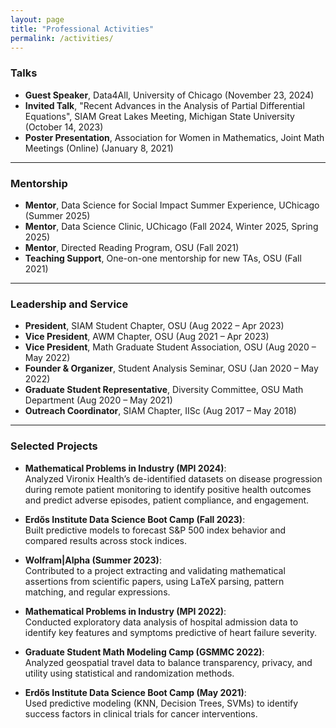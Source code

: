 ```yaml
---
layout: page
title: "Professional Activities"
permalink: /activities/
---
```


### Talks

- **Guest Speaker**, Data4All, University of Chicago (November 23, 2024)
- **Invited Talk**, "Recent Advances in the Analysis of Partial Differential Equations", SIAM Great Lakes Meeting, Michigan State University (October 14, 2023)
- **Poster Presentation**, Association for Women in Mathematics, Joint Math Meetings (Online) (January 8, 2021)

---

### Mentorship

- **Mentor**, Data Science for Social Impact Summer Experience, UChicago (Summer 2025)
- **Mentor**, Data Science Clinic, UChicago (Fall 2024, Winter 2025, Spring 2025)
- **Mentor**, Directed Reading Program, OSU (Fall 2021)
- **Teaching Support**, One-on-one mentorship for new TAs, OSU (Fall 2021)

---

### Leadership and Service

- **President**, SIAM Student Chapter, OSU (Aug 2022 – Apr 2023)
- **Vice President**, AWM Chapter, OSU (Aug 2021 – Apr 2023)
- **Vice President**, Math Graduate Student Association, OSU (Aug 2020 – May 2022)
- **Founder & Organizer**, Student Analysis Seminar, OSU (Jan 2020 – May 2022)
- **Graduate Student Representative**, Diversity Committee, OSU Math Department (Aug 2020 – May 2021)
- **Outreach Coordinator**, SIAM Chapter, IISc (Aug 2017 – May 2018)

---

### Selected Projects

- **Mathematical Problems in Industry (MPI 2024)**:  
Analyzed Vironix Health’s de-identified datasets on disease progression during remote patient monitoring to identify positive health outcomes and predict adverse episodes, patient compliance, and engagement.

- **Erdős Institute Data Science Boot Camp (Fall 2023)**:  
Built predictive models to forecast S&P 500 index behavior and compared results across stock indices.

- **Wolfram|Alpha (Summer 2023)**:  
Contributed to a project extracting and validating mathematical assertions from scientific papers, using LaTeX parsing, pattern matching, and regular expressions.

- **Mathematical Problems in Industry (MPI 2022)**:  
Conducted exploratory data analysis of hospital admission data to identify key features and symptoms predictive of heart failure severity.

- **Graduate Student Math Modeling Camp (GSMMC 2022)**:  
Analyzed geospatial travel data to balance transparency, privacy, and utility using statistical and randomization methods.

- **Erdős Institute Data Science Boot Camp (May 2021)**:  
Used predictive modeling (KNN, Decision Trees, SVMs) to identify success factors in clinical trials for cancer interventions.
